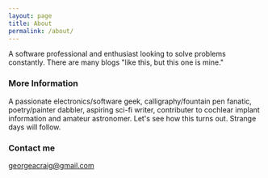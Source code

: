 ```yaml
---
layout: page
title: About
permalink: /about/
---
```


A software professional and enthusiast looking to solve problems constantly. There are many blogs "like this, but this one is mine."

### More Information

A passionate electronics/software geek, calligraphy/fountain pen fanatic, poetry/painter dabbler, aspiring sci-fi writer, contributer to cochlear implant information and amateur astronomer. Let's see how this turns out. Strange days will follow.

### Contact me

[georgeacraig@gmail.com](mailto:georgeacraig@gmail.com)
